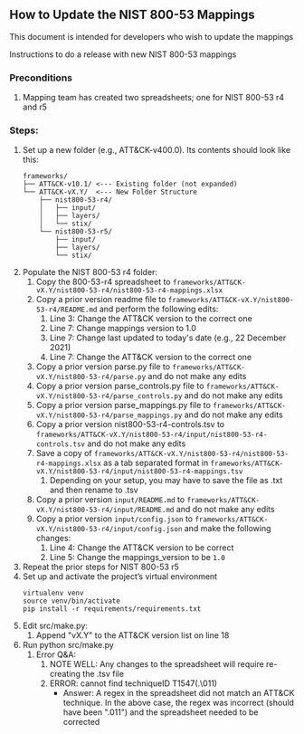 ## How to Update the NIST 800-53 Mappings
This document is intended for developers who wish to update the mappings

Instructions to do a release with new NIST 800-53 mappings

### Preconditions
1.	Mapping team has created two spreadsheets; one for NIST 800-53 r4 and r5


### Steps:
1. Set up a new folder (e.g., ATT&CK-v400.0). Its contents should look like this:
   ```
   frameworks/
   ├── ATT&CK-v10.1/ <--- Existing folder (not expanded)
   └── ATT&CK-vX.Y/  <--- New Folder Structure
       ├── nist800-53-r4/
       │   ├── input/
       │   ├── layers/
       │   └── stix/
       └── nist800-53-r5/
           ├── input/
           ├── layers/
           └── stix/
   ```
2. Populate the NIST 800-53 r4 folder:
   1. Copy the 800-53-r4 spreadsheet to `frameworks/ATT&CK-vX.Y/nist800-53-r4/nist800-53-r4-mappings.xlsx`
   2. Copy a prior version readme file to `frameworks/ATT&CK-vX.Y/nist800-53-r4/README.md` and perform the following edits:
      1. Line 3: Change the ATT&CK version to the correct one
      2. Line 7: Change mappings version to 1.0
      3. Line 7: Change last updated to today's date (e.g., 22 December 2021)
      4. Line 7: Change the ATT&CK version to the correct one
   3. Copy a prior version parse.py file to `frameworks/ATT&CK-vX.Y/nist800-53-r4/parse.py` and do not make any edits
   4. Copy a prior version parse_controls.py file to `frameworks/ATT&CK-vX.Y/nist800-53-r4/parse_controls.py` and do not make any edits
   5. Copy a prior version parse_mappings.py file to `frameworks/ATT&CK-vX.Y/nist800-53-r4/parse_mappings.py` and do not make any edits
   6. Copy a prior version nist800-53-r4-controls.tsv to `frameworks/ATT&CK-vX.Y/nist800-53-r4/input/nist800-53-r4-controls.tsv` and do not make any edits
   7. Save a copy of `frameworks/ATT&CK-vX.Y/nist800-53-r4/nist800-53-r4-mappings.xlsx` as a tab separated format in `frameworks/ATT&CK-vX.Y/nist800-53-r4/input/nist800-53-r4-mappings.tsv`
      1. Depending on your setup, you may have to save the file as .txt and then rename to .tsv
   8. Copy a prior version `input/README.md` to `frameworks/ATT&CK-vX.Y/nist800-53-r4/input/README.md` and do not make any edits
   9. Copy a prior version `input/config.json` to `frameworks/ATT&CK-vX.Y/nist800-53-r4/input/config.json` and make the following changes:
      1. Line 4: Change the ATT&CK version to be correct
      2. Line 5: Change the mappings_version to be `1.0`
3. Repeat the prior steps for NIST 800-53 r5
4. Set up and activate the project’s virtual environment
   ```
   virtualenv venv
   source venv/bin/activate
   pip install -r requirements/requirements.txt
   ```
5. Edit src/make.py:
   1. Append "vX.Y" to the ATT&CK version list on line 18
6. Run python src/make.py
   1. Error Q&A:
      1. NOTE WELL: Any changes to the spreadsheet will require re-creating the .tsv file
      2. ERROR: cannot find techniqueID T1547(.\011)
         - Answer: A regex in the spreadsheet did not match an ATT&CK technique. In the above case, the regex was incorrect (should have been "\.011") and the spreadsheet needed to be corrected
